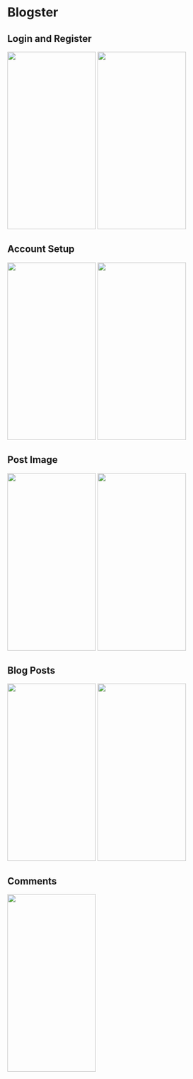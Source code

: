 # Blogster

## Login and Register
<img src="https://user-images.githubusercontent.com/27882376/43729728-cd838fe8-99c6-11e8-9039-1937b767a47a.png" width="200" height="400" /> <img src="https://user-images.githubusercontent.com/27882376/43729836-226211ce-99c7-11e8-899e-637946d41607.png" width="200" height="400" />

## Account Setup
<img src="https://user-images.githubusercontent.com/27882376/43729910-6425a8d2-99c7-11e8-9bff-83952bf8ce47.png" width="200" height="400" /> <img src="https://user-images.githubusercontent.com/27882376/43729914-65660d72-99c7-11e8-9a66-afd382f745c0.png" width="200" height="400" />

## Post Image
<img src="https://user-images.githubusercontent.com/27882376/43729969-9387bd36-99c7-11e8-993b-b4e3b43d0f6e.png" width="200" height="400" /> <img src="https://user-images.githubusercontent.com/27882376/43729977-9a1a2e9a-99c7-11e8-8307-cba49886e3fc.png" width="200" height="400" />

## Blog Posts
<img src="https://user-images.githubusercontent.com/27882376/43730507-2ae57a14-99c9-11e8-80f2-2b1e51785441.png" width="200" height="400" /> <img src="https://user-images.githubusercontent.com/27882376/43730510-2cfc9166-99c9-11e8-8dae-57b1fb21a3d6.png" width="200" height="400" />

## Comments
<img src="https://user-images.githubusercontent.com/27882376/43730014-b826a6b6-99c7-11e8-884a-e661107f3730.png" width="200" height="400" />
